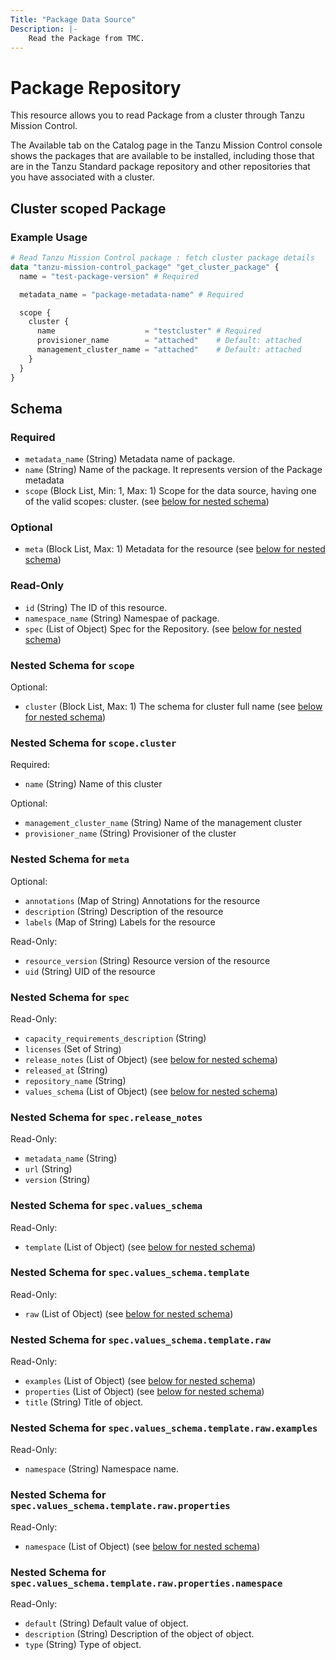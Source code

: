 ```yaml
---
Title: "Package Data Source"
Description: |-
    Read the Package from TMC.
---
```


# Package Repository

This resource allows you to read Package from a cluster through Tanzu Mission Control.

The Available tab on the Catalog page in the Tanzu Mission Control console shows the packages that are available to be installed, including those that are in the Tanzu Standard package repository and other repositories that you have associated with a cluster.

[package]: https://docs.vmware.com/en/VMware-Tanzu-Mission-Control/services/tanzumc-using/GUID-4B45987F-D5A0-4283-8B4E-139F38DCBFD9.html


## Cluster scoped Package

### Example Usage

```terraform
# Read Tanzu Mission Control package : fetch cluster package details
data "tanzu-mission-control_package" "get_cluster_package" {
  name = "test-package-version" # Required

  metadata_name = "package-metadata-name" # Required

  scope {
    cluster {
      name                    = "testcluster" # Required
      provisioner_name        = "attached"    # Default: attached
      management_cluster_name = "attached"    # Default: attached
    }
  }
}
```
<!-- schema generated by tfplugindocs -->
## Schema

### Required

- `metadata_name` (String) Metadata name of package.
- `name` (String) Name of the package. It represents version of the Package metadata
- `scope` (Block List, Min: 1, Max: 1) Scope for the data source, having one of the valid scopes: cluster. (see [below for nested schema](#nestedblock--scope))

### Optional

- `meta` (Block List, Max: 1) Metadata for the resource (see [below for nested schema](#nestedblock--meta))

### Read-Only

- `id` (String) The ID of this resource.
- `namespace_name` (String) Namespae of package.
- `spec` (List of Object) Spec for the Repository. (see [below for nested schema](#nestedatt--spec))

<a id="nestedblock--scope"></a>
### Nested Schema for `scope`

Optional:

- `cluster` (Block List, Max: 1) The schema for cluster full name (see [below for nested schema](#nestedblock--scope--cluster))

<a id="nestedblock--scope--cluster"></a>
### Nested Schema for `scope.cluster`

Required:

- `name` (String) Name of this cluster

Optional:

- `management_cluster_name` (String) Name of the management cluster
- `provisioner_name` (String) Provisioner of the cluster



<a id="nestedblock--meta"></a>
### Nested Schema for `meta`

Optional:

- `annotations` (Map of String) Annotations for the resource
- `description` (String) Description of the resource
- `labels` (Map of String) Labels for the resource

Read-Only:

- `resource_version` (String) Resource version of the resource
- `uid` (String) UID of the resource


<a id="nestedatt--spec"></a>
### Nested Schema for `spec`

Read-Only:

- `capacity_requirements_description` (String)
- `licenses` (Set of String)
- `release_notes` (List of Object) (see [below for nested schema](#nestedobjatt--spec--release_notes))
- `released_at` (String)
- `repository_name` (String)
- `values_schema` (List of Object) (see [below for nested schema](#nestedobjatt--spec--values_schema))

<a id="nestedobjatt--spec--release_notes"></a>
### Nested Schema for `spec.release_notes`

Read-Only:

- `metadata_name` (String)
- `url` (String)
- `version` (String)


<a id="nestedobjatt--spec--values_schema"></a>
### Nested Schema for `spec.values_schema`

Read-Only:

- `template` (List of Object) (see [below for nested schema](#nestedobjatt--spec--values_schema--template))

<a id="nestedobjatt--spec--values_schema--template"></a>
### Nested Schema for `spec.values_schema.template`

Read-Only:

- `raw` (List of Object) (see [below for nested schema](#nestedobjatt--spec--values_schema--template--raw))

<a id="nestedobjatt--spec--values_schema--template--raw"></a>
### Nested Schema for `spec.values_schema.template.raw`

Read-Only:

- `examples` (List of Object) (see [below for nested schema](#nestedobjatt--spec--values_schema--template--raw--examples))
- `properties` (List of Object) (see [below for nested schema](#nestedobjatt--spec--values_schema--template--raw--properties))
- `title` (String) Title of object.

<a id="nestedobjatt--spec--values_schema--template--raw--examples"></a>
### Nested Schema for `spec.values_schema.template.raw.examples`

Read-Only:

- `namespace` (String) Namespace name.


<a id="nestedobjatt--spec--values_schema--template--raw--properties"></a>
### Nested Schema for `spec.values_schema.template.raw.properties`

Read-Only:

- `namespace` (List of Object) (see [below for nested schema](#nestedobjatt--spec--values_schema--template--raw--properties--namespace))

<a id="nestedobjatt--spec--values_schema--template--raw--properties--namespace"></a>
### Nested Schema for `spec.values_schema.template.raw.properties.namespace`

Read-Only:

- `default` (String) Default value of object.
- `description` (String) Description of the object of object.
- `type` (String) Type of object.